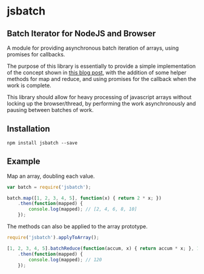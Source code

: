 # jsbatch

## Batch Iterator for NodeJS and Browser

A module for providing asynchronous batch iteration of arrays, using promises for callbacks.

The purpose of this library is essentially to provide a simple implementation of the concept shown in [this blog post](https://www.nczonline.net/blog/2009/08/11/timed-array-processing-in-javascript/),
with the addition of some helper methods for map and reduce, and using promises for the callback when the work is complete.

This library should allow for heavy processing of javascript arrays without locking up the browser/thread, by performing
the work asynchronously and pausing between batches of work.

## Installation

```
npm install jsbatch --save
```

## Example

Map an array, doubling each value.
```javascript
var batch = require('jsbatch');

batch.map([1, 2, 3, 4, 5], function(x) { return 2 * x; })
    .then(function(mapped) {
        console.log(mapped); // [2, 4, 6, 8, 10]
    });
```

The methods can also be applied to the array prototype.
```javascript
require('jsbatch').applyToArray();

[1, 2, 3, 4, 5].batchReduce(function(accum, x) { return accum * x; }, 1)
    .then(function(mapped) {
        console.log(mapped); // 120
    });
```

